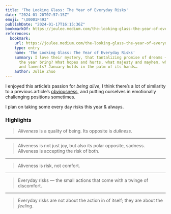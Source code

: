 ```yaml
---
title: 'The Looking Glass: The Year of Everyday Risks'
date: "2024-01-20T07:57:15Z"
emoji: "\U0001F493"
publishDate: "2024-01-17T16:15:36Z"
bookmarkOf: https://joulee.medium.com/the-looking-glass-the-year-of-everyday-risks-c46a9f515d3b
references:
  bookmark:
    url: https://joulee.medium.com/the-looking-glass-the-year-of-everyday-risks-c46a9f515d3b
    type: entry
    name: 'The Looking Glass: The Year of Everyday Risks'
    summary: I love their mystery, that tantalizing promise of dreams — what will
      the year bring? What hopes and hurts, what majesty and mayhem, what lessons
      and laments? January holds in the palm of its hands…
    author: Julie Zhuo
---
```

I enjoyed this article’s passion for _being alive_, I think there’s a lot of similarity to a previous article’s [obviousness](/tags/obviousness), and putting ourselves in emotionally challenging positions sometimes.

I plan on taking some every day risks this year & always.

### Highlights

> _Aliveness_ is a quality of being. Its opposite is _dullness_.

---

> Aliveness is not just joy, but also its polar opposite, sadness. Aliveness is accepting the risk of both.

---

> Aliveness is risk, not comfort.

---

> Everyday risks — the small actions that come with a twinge of discomfort.

---

> Everyday risks are not about the action in of itself; they are about the _feeling_.
